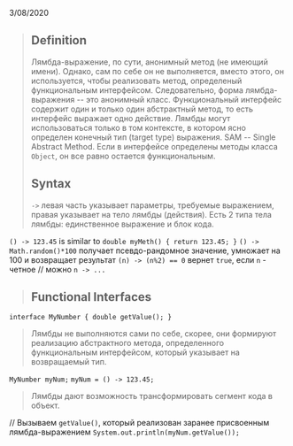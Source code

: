 3/08/2020
>## Definition
>Лямбда-выражение, по сути, анонимный метод (не имеющий имени). Однако, сам по себе он не выполняется, вместо этого, он используется, чтобы реализовать метод, определеный функциональным интерфейсом. Следовательно, форма лямбда-выражения -- это анонимный класс. 
>Функциональный интерфейс содержит один и только один абстрактный метод, то есть интерфейс выражает одно действие. Лямбды могут использоваться только в том контексте, в котором ясно определен конечный тип (target type) выражения. SAM -- Single Abstract Method.
>Если в интерфейсе определены методы класса `Object`, он все равно остается функциональным. 
>## Syntax
>`->` левая часть указывает параметры, требуемые выражением, правая указывает на тело лямбды (действия). 
>Есть 2 типа тела лямбды: единственное выражение и блок кода. 

`() -> 123.45` is similar to `double myMeth() { return 123.45; }`
`() -> Math.random()*100` получает псевдо-рандомное значение, умножает на 100 и возвращает результат
`(n) -> (n%2) == 0` вернет `true`, если `n` - четное	// можно `n -> ...`
>## Functional Interfaces
`interface MyNumber { double getValue(); }`
>Лямбды не выполняются сами по себе, скорее, они формируют реализацию абстрактного метода, определенного функциональным интерфейсом, который указывает на возвращаемый тип. 

`MyNumber myNum;`
`myNum = () -> 123.45;`
>Лямбды дают возможность трансформировать сегмент кода в объект.

// Вызываем `getValue()`, который реализован заранее присвоенным лямбда-выражением
`System.out.println(myNum.getValue());`
<!--stackedit_data:
eyJoaXN0b3J5IjpbLTM4NjAwNjAwNF19
-->
